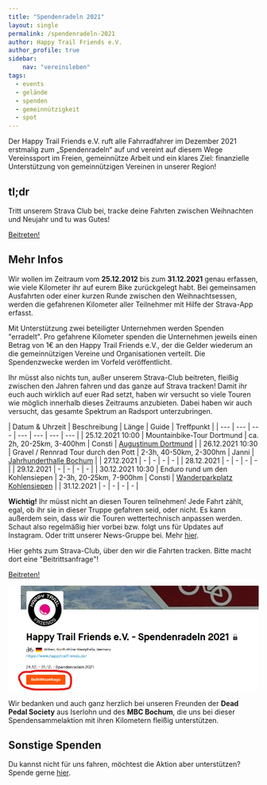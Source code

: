 ```yaml
---
title: "Spendenradeln 2021"
layout: single
permalink: /spendenradeln-2021
author: Happy Trail Friends e.V.
author_profile: true
sidebar:
    nav: "vereinsleben"
tags:
  - events
  - gelände
  - spenden
  - gemeinnützigkeit
  - spot
---
```


Der Happy Trail Friends e.V. ruft alle Fahrradfahrer im Dezember 2021 erstmalig zum „Spendenradeln“ auf und vereint auf diesem Wege Vereinssport im Freien, gemeinnütze Arbeit und ein klares Ziel: finanzielle Unterstützung von gemeinnützigen Vereinen in unserer Region!

## tl;dr
Tritt unserem Strava Club bei, tracke deine Fahrten zwischen Weihnachten und Neujahr und tu was Gutes!

<a href="https://www.strava.com/clubs/spendenradeln" class="btn btn--primary">Beitreten!</a>

## Mehr Infos
Wir wollen im Zeitraum vom **25.12.2012** bis zum **31.12.2021** genau erfassen, wie viele Kilometer ihr auf eurem Bike zurückgelegt habt. Bei gemeinsamen Ausfahrten oder einer kurzen Runde zwischen den Weihnachtsessen, werden die gefahrenen Kilometer aller Teilnehmer mit Hilfe der Strava-App erfasst.

Mit Unterstützung zwei beteiligter Unternehmen werden Spenden "erradelt". Pro gefahrene Kilometer spenden die Unternehmen jeweils einen Betrag von 1€ an den Happy Trail Friends e.V., der die Gelder wiederum an die gemeinnützigen Vereine und Organisationen verteilt. Die Spendenzwecke werden im Vorfeld veröffentlicht.

Ihr müsst also nichts tun, außer unserem Strava-Club beitreten, fleißig zwischen den Jahren fahren und das ganze auf Strava tracken!
Damit ihr euch auch wirklich auf euer Rad setzt, haben wir versucht so viele Touren wie möglich innerhalb dieses Zeitraums anzubieten. Dabei haben wir auch versucht, das gesamte Spektrum an Radsport unterzubringen.

| Datum & Uhrzeit | Beschreibung | Länge | Guide | Treffpunkt |
| --- | --- | --- | --- | --- | --- | --- |
| 25.12.2021 10:00 | Mountainbike-Tour Dortmund | ca. 2h, 20-25km, 3-400hm | Consti | [Augustinum Dortmund](https://goo.gl/maps/tBxibjUocVYt4CNr9) |
| 26.12.2021 10:30 | Gravel / Rennrad Tour durch den Pott | 2-3h, 40-50km, 2-300hm | Janni | [Jahrhunderthalle Bochum](https://goo.gl/maps/hpGNF3U8Z5G2zMh48) |
| 27.12.2021 | - | - | - | - |
| 28.12.2021 | - | - | - | - |
| 29.12.2021 | - | - | - | - |
| 30.12.2021 10:30 | Enduro rund um den Kohlensiepen | 2-3h, 20-25km, 7-900hm | Consti | [Wanderparkplatz Kohlensiepen](https://goo.gl/maps/Mua77JuZWBpiZM6P8) |
| 31.12.2021 | - | - | - | - |

**Wichtig!** Ihr müsst nicht an diesen Touren teilnehmen! Jede Fahrt zählt, egal, ob ihr sie in dieser Truppe gefahren seid, oder nicht. Es kann außerdem sein, dass wir die Touren wettertechnisch anpassen werden. Schaut also regelmäßig hier vorbei bzw. folgt uns für Updates auf Instagram. Oder tritt unserer News-Gruppe bei. Mehr [hier](/vereinsleben).

Hier gehts zum Strava-Club, über den wir die Fahrten tracken. Bitte macht dort eine "Beitrittsanfrage"!

<a href="https://www.strava.com/clubs/spendenradeln" class="btn btn--primary">Beitreten!</a>

![](/assets/images/posts/strava_beitrittsanfrage.png)

Wir bedanken und auch ganz herzlich bei unseren Freunden der **Dead Pedal Society** aus Iserlohn und des **MBC Bochum**, die uns bei dieser Spendensammelaktion mit ihren Kilometern fleißig unterstützen.

## Sonstige Spenden
Du kannst nicht für uns fahren, möchtest die Aktion aber unterstützen? Spende gerne [hier](/spenden).